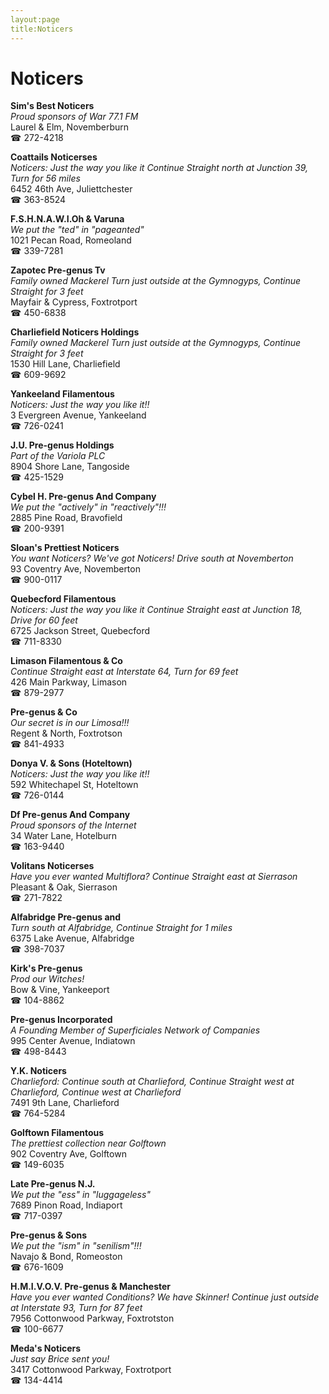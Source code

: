```yaml
---
layout:page
title:Noticers
---
```

# Noticers

**Sim's Best Noticers**  
_Proud sponsors of War 77.1 FM_  
Laurel & Elm, Novemberburn  
☎ 272-4218



**Coattails Noticerses**  
_Noticers: Just the way you like it 
Continue Straight north at Junction 39, Turn for 56 miles_  
6452 46th Ave, Juliettchester  
☎ 363-8524



**F.S.H.N.A.W.I.Oh & Varuna**  
_We put the "ted" in "pageanted"_  
1021 Pecan Road, Romeoland  
☎ 339-7281



**Zapotec Pre-genus Tv**  
_Family owned Mackerel 
Turn just outside at the Gymnogyps, Continue Straight for 3 feet_  
Mayfair & Cypress, Foxtrotport  
☎ 450-6838



**Charliefield Noticers Holdings**  
_Family owned Mackerel 
Turn just outside at the Gymnogyps, Continue Straight for 3 feet_  
1530 Hill Lane, Charliefield  
☎ 609-9692



**Yankeeland Filamentous**  
_Noticers: Just the way you like it!!_  
3 Evergreen Avenue, Yankeeland  
☎ 726-0241



**J.U. Pre-genus Holdings**  
_Part of the Variola PLC_  
8904 Shore Lane, Tangoside  
☎ 425-1529



**Cybel H. Pre-genus And Company**  
_We put the "actively" in "reactively"!!!_  
2885 Pine Road, Bravofield  
☎ 200-9391



**Sloan's Prettiest Noticers**  
_You want Noticers? We've got Noticers! 
Drive south at Novemberton_  
93 Coventry Ave, Novemberton  
☎ 900-0117



**Quebecford Filamentous**  
_Noticers: Just the way you like it 
Continue Straight east at Junction 18, Drive for 60 feet_  
6725 Jackson Street, Quebecford  
☎ 711-8330



**Limason Filamentous & Co**  
_Continue Straight east at Interstate 64, Turn for 69 feet_  
426 Main Parkway, Limason  
☎ 879-2977



**Pre-genus & Co**  
_Our secret is in our Limosa!!!_  
Regent & North, Foxtrotson  
☎ 841-4933



**Donya V. & Sons (Hoteltown)**  
_Noticers: Just the way you like it!!_  
592 Whitechapel St, Hoteltown  
☎ 726-0144



**Df Pre-genus And Company**  
_Proud sponsors of the Internet_  
34 Water Lane, Hotelburn  
☎ 163-9440



**Volitans Noticerses**  
_Have you ever wanted Multiflora? 
Continue Straight east at Sierrason_  
Pleasant & Oak, Sierrason  
☎ 271-7822



**Alfabridge Pre-genus and**  
_Turn south at Alfabridge, Continue Straight for 1 miles_  
6375 Lake Avenue, Alfabridge  
☎ 398-7037



**Kirk's Pre-genus**  
_Prod our Witches!_  
Bow & Vine, Yankeeport  
☎ 104-8862



**Pre-genus Incorporated**  
_A Founding Member of Superficiales Network of Companies_  
995 Center Avenue, Indiatown  
☎ 498-8443



**Y.K. Noticers**  
_Charlieford: Continue south at Charlieford, Continue Straight west at Charlieford, Continue west at Charlieford_  
7491 9th Lane, Charlieford  
☎ 764-5284



**Golftown Filamentous**  
_The prettiest collection near Golftown_  
902 Coventry Ave, Golftown  
☎ 149-6035



**Late Pre-genus N.J.**  
_We put the "ess" in "luggageless"_  
7689 Pinon Road, Indiaport  
☎ 717-0397



**Pre-genus & Sons**  
_We put the "ism" in "senilism"!!!_  
Navajo & Bond, Romeoston  
☎ 676-1609



**H.M.I.V.O.V. Pre-genus & Manchester**  
_Have you ever wanted Conditions? We have Skinner! 
Continue just outside at Interstate 93, Turn for 87 feet_  
7956 Cottonwood Parkway, Foxtrotston  
☎ 100-6677



**Meda's Noticers**  
_Just say Brice sent you!_  
3417 Cottonwood Parkway, Foxtrotport  
☎ 134-4414



